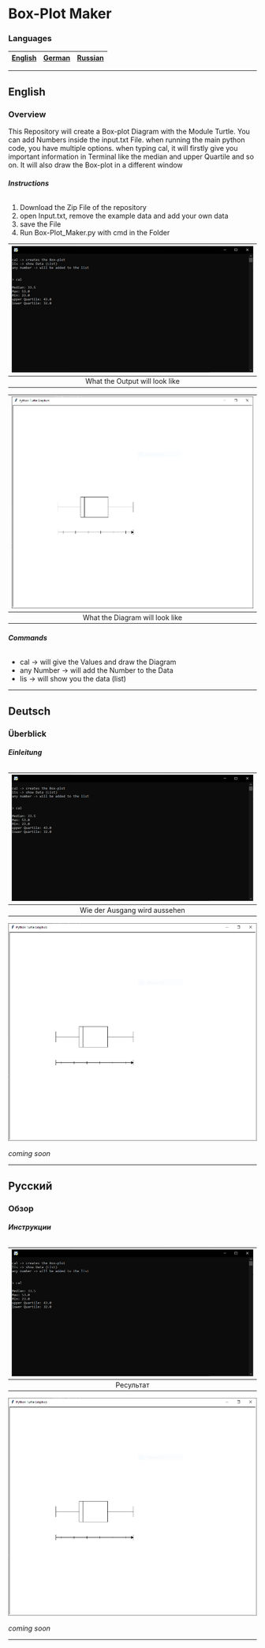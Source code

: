 # Box-Plot Maker

### **Languages**

| [English](#English) | [German](#Deutsch) | [Russian](#Русский) |
|---------------------|--------------------|---------------------|

---

## **English**

### **Overview**

This Repository will create a Box-plot Diagram with the Module Turtle.
You can add Numbers inside the input.txt File.
when running the main python code, you have multiple options.
when typing cal, it will firstly give you important information in Terminal like the median
and upper Quartile and so on. It will also draw the Box-plot in a different window

###### **Instructions**

1. Download the Zip File of the repository
2. open Input.txt, remove the example data and add your own data
3. save the File
4. Run Box-Plot_Maker.py with cmd in the Folder 

|![Terminal](Pictures/terminal.png)|
|:--:|
|What the Output will look like|

|![Diagram](Pictures/window.png)|
|:--:|
|What the Diagram will look like|

###### **Commands**

- cal -> will give the Values and draw the Diagram
- any Number -> will add the Number to the Data
- lis -> will show you the data \(list\)

---

## **Deutsch**

### **Überblick**

###### **Einleitung**

|![Terminal](Pictures/terminal.png)|
|:--:|
|Wie der Ausgang wird aussehen|

![Diagram](Pictures/window.png)

*coming soon*

---

## **Русский**

### **Обзор**

###### **Инструкции**

|![Terminal](Pictures/terminal.png)|
|:--:|
|Ресультат|

![Diagram](Pictures/window.png)

*coming soon*

---
